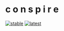 # c o n s p i r e

[![stable](https://img.shields.io/badge/docs-stable-blue)](https://docs.rs/conspire)
[![latest](https://img.shields.io/badge/docs-latest-blue)](https://mrbuche.github.io/conspire/conspire)
